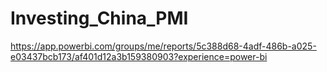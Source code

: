 # Investing_China_PMI
https://app.powerbi.com/groups/me/reports/5c388d68-4adf-486b-a025-e03437bcb173/af401d12a3b159380903?experience=power-bi
